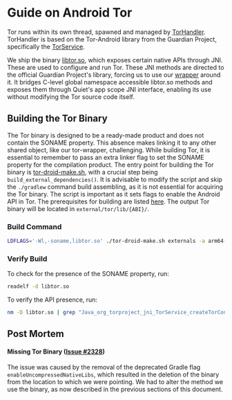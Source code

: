 # Guide on Android Tor

Tor runs within its own thread, spawned and managed by [TorHandler](https://github.com/TryQuiet/quiet/blob/8924a5573ed11980ceeadb2f8dd1ce45169f03ee/packages/mobile/android/app/src/main/java/com/quietmobile/Backend/TorHandler.java). TorHandler is based on the Tor-Android library from the Guardian Project, specifically the [TorService](https://github.com/guardianproject/tor-android/blob/master/tor-android-binary/src/main/java/org/torproject/jni/TorService.java).

We ship the binary [libtor.so](https://github.com/TryQuiet/quiet/blob/8924a5573ed11980ceeadb2f8dd1ce45169f03ee/packages/mobile/android/app/src/main/libs/arm64-v8a/libtor.so), which exposes certain native APIs through JNI. These are used to configure and run Tor. These JNI methods are directed to the official Guardian Project's library, forcing us to use our [wrapper](https://github.com/TryQuiet/quiet/blob/8924a5573ed11980ceeadb2f8dd1ce45169f03ee/packages/mobile/android/app/src/main/cpp/tor-wrapper.cpp) around it. It bridges C-level global namespace accessible libtor.so methods and exposes them through Quiet's app scope JNI interface, enabling its use without modifying the Tor source code itself.

## Building the Tor Binary

The Tor binary is designed to be a ready-made product and does not contain the SONAME property. This absence makes linking it to any other shared object, like our tor-wrapper, challenging. While building Tor, it is essential to remember to pass an extra linker flag to set the SONAME property for the compilation product. The entry point for building the Tor binary is [tor-droid-make.sh](https://github.com/guardianproject/tor-android/blob/master/tor-droid-make.sh), with a crucial step being `build_external_dependencies()`. It is advisable to modify the script and skip the `./gradlew` command build assembling, as it is not essential for acquiring the Tor binary. The script is important as it sets flags to enable the Android API in Tor. The prerequisites for building are listed [here](https://raw.githubusercontent.com/guardianproject/tor-android/master/BUILD). The output Tor binary will be located in `external/tor/lib/{ABI}/`.

### Build Command
```bash
LDFLAGS='-Wl,-soname,libtor.so' ./tor-droid-make.sh externals -a arm64-v8a
```

### Verify Build
To check for the presence of the SONAME property, run:
```bash
readelf -d libtor.so
```

To verify the API presence, run:
```bash
nm -D libtor.so | grep "Java_org_torproject_jni_TorService_createTorConfiguration"
```

## Post Mortem

#### Missing Tor Binary ([Issue #2328](https://github.com/TryQuiet/quiet/issues/2328))
The issue was caused by the removal of the deprecated Gradle flag `enableUncompressedNativeLibs`, which resulted in the deletion of the binary from the location to which we were pointing. We had to alter the method we use the binary, as now described in the previous sections of this document.